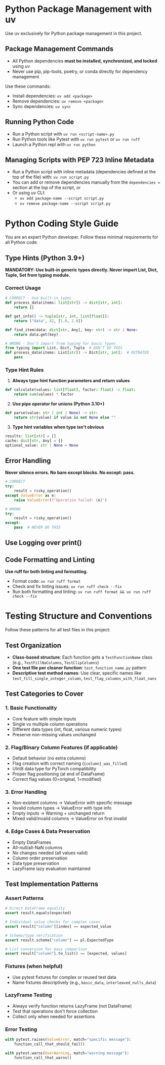 # Python Package Management with uv

Use uv exclusively for Python package management in this project.

## Package Management Commands

- All Python dependencies **must be installed, synchronized, and locked** using uv
- Never use pip, pip-tools, poetry, or conda directly for dependency management

Use these commands:

- Install dependencies: `uv add <package>`
- Remove dependencies: `uv remove <package>`
- Sync dependencies: `uv sync`

## Running Python Code

- Run a Python script with `uv run <script-name>.py`
- Run Python tools like Pytest with `uv run pytest` or `uv run ruff`
- Launch a Python repl with `uv run python`

## Managing Scripts with PEP 723 Inline Metadata

- Run a Python script with inline metadata (dependencies defined at the top of the file) with: `uv run script.py`
- You can add or remove dependencies manually from the `dependencies =` section at the top of the script, or
- Or using uv CLI:
  - `uv add package-name --script script.py`
  - `uv remove package-name --script script.py`

# Python Coding Style Guide

You are an expert Python developer. Follow these minimal requirements for all Python code.

## Type Hints (Python 3.9+)

**MANDATORY: Use built-in generic types directly. Never import List, Dict, Tuple, Set from typing module.**

### Correct Usage

```python
# CORRECT - Use built-in types
def process_data(items: list[str]) -> dict[str, int]:
    return {}

def get_info() -> tuple[str, int, list[float]]:
    return ("data", 42, [1.0, 2.0])

def find_item(data: dict[str, Any], key: str) -> str | None:
    return data.get(key)

# WRONG - Don't import from typing for basic types
from typing import List, Dict, Tuple  # DON'T DO THIS
def process_data(items: List[str]) -> Dict[str, int]:  # OUTDATED
    pass
```

### Type Hint Rules

1. **Always type hint function parameters and return values**

```python
def calculate(values: list[float], factor: float) -> float:
    return sum(values) * factor
```

2. **Use pipe operator for unions (Python 3.10+)**

```python
def parse(value: str | int | None) -> str:
    return str(value) if value is not None else ""
```

3. **Type hint variables when type isn't obvious**

```python
results: list[str] = []
cache: dict[str, Any] = {}
optional_value: str | None = None
```

## Error Handling

**Never silence errors. No bare except blocks. No except: pass.**

```python
# CORRECT
try:
    result = risky_operation()
except ValueError as e:
    raise ValueError(f"Operation failed: {e}")

# WRONG
try:
    result = risky_operation()
except:
    pass  # NEVER DO THIS
```

## Use Logging over print()

## Code Formatting and Linting

**Use ruff for both linting and formatting.**

- Format code: `uv run ruff format`
- Check and fix linting issues: `uv run ruff check --fix`
- Run both formatting and linting: `uv run ruff format && uv run ruff check --fix`

# Testing Structure and Conventions

Follow these patterns for all test files in this project:

## Test Organization

- **Class-based structure**: Each function gets a `TestFunctionName` class (e.g., `TestFillNaColumns`, `TestClipColumns`)
- **One test file per cleaner function**: `test_function_name.py` pattern
- **Descriptive test method names**: Use clear, specific names like `test_fill_single_integer_column`, `test_flag_columns_with_float_nans`

## Test Categories to Cover

### 1. Basic Functionality
- Core feature with simple inputs
- Single vs multiple column operations  
- Different data types (int, float, various numeric types)
- Preserve non-missing values unchanged

### 2. Flag/Binary Column Features (if applicable)
- Default behavior (no extra columns)
- Flag creation with correct naming (`{column}_was_filled`)
- UInt8 data type for PyTorch compatibility
- Proper flag positioning (at end of DataFrame)
- Correct flag values (0=original, 1=modified)

### 3. Error Handling
- Non-existent columns → ValueError with specific message
- Invalid column types → ValueError with type info
- Empty inputs → Warning + unchanged return
- Mixed valid/invalid columns → ValueError on first invalid

### 4. Edge Cases & Data Preservation
- Empty DataFrames
- All-null/all-NaN columns
- No changes needed (all values valid)
- Column order preservation
- Data type preservation
- LazyFrame lazy evaluation maintained

## Test Implementation Patterns

### Assert Patterns
```python
# Direct DataFrame equality
assert result.equals(expected)

# Individual value checks for complex cases
assert result["column"][index] == expected_value

# Schema/type verification
assert result.schema["column"] == pl.ExpectedType

# List conversion for easy comparison
assert result["column"].to_list() == [expected, values]
```

### Fixtures (when helpful)
- Use pytest fixtures for complex or reused test data
- Name fixtures descriptively (e.g., `basic_data`, `interleaved_nulls_data`)

### LazyFrame Testing
- Always verify function returns LazyFrame (not DataFrame)
- Test that operations don't force collection
- Collect only when needed for assertions

### Error Testing
```python
with pytest.raises(ValueError, match="specific message"):
    function_call_that_should_fail()

with pytest.warns(UserWarning, match="warning message"):
    function_call_that_warns()
```

